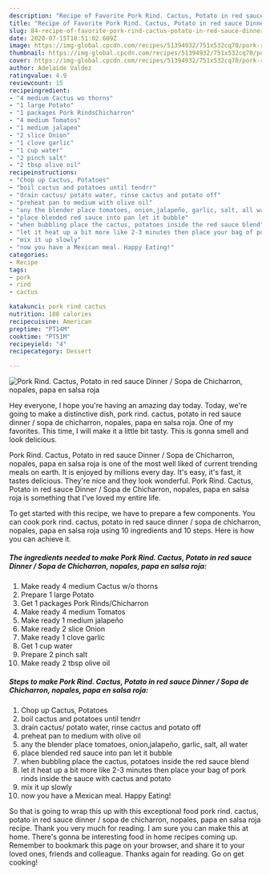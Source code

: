 ```yaml
---
description: "Recipe of Favorite Pork Rind. Cactus, Potato in red sauce Dinner / Sopa de Chicharron, nopales, papa en salsa roja"
title: "Recipe of Favorite Pork Rind. Cactus, Potato in red sauce Dinner / Sopa de Chicharron, nopales, papa en salsa roja"
slug: 84-recipe-of-favorite-pork-rind-cactus-potato-in-red-sauce-dinner-sopa-de-chicharron-nopales-papa-en-salsa-roja
date: 2020-07-15T18:51:02.609Z
image: https://img-global.cpcdn.com/recipes/51394932/751x532cq70/pork-rind-cactus-potato-in-red-sauce-dinner-sopa-de-chicharron-nopales-papa-en-salsa-roja-recipe-main-photo.jpg
thumbnail: https://img-global.cpcdn.com/recipes/51394932/751x532cq70/pork-rind-cactus-potato-in-red-sauce-dinner-sopa-de-chicharron-nopales-papa-en-salsa-roja-recipe-main-photo.jpg
cover: https://img-global.cpcdn.com/recipes/51394932/751x532cq70/pork-rind-cactus-potato-in-red-sauce-dinner-sopa-de-chicharron-nopales-papa-en-salsa-roja-recipe-main-photo.jpg
author: Adelaide Valdez
ratingvalue: 4.9
reviewcount: 15
recipeingredient:
- "4 medium Cactus wo thorns"
- "1 large Potato"
- "1 packages Pork RindsChicharron"
- "4 medium Tomatos"
- "1 medium jalapeo"
- "2 slice Onion"
- "1 clove garlic"
- "1 cup water"
- "2 pinch salt"
- "2 tbsp olive oil"
recipeinstructions:
- "Chop up Cactus, Potatoes"
- "boil cactus and potatoes until tendrr"
- "drain cactus/ potato water, rinse cactus and potato off"
- "preheat pan to medium with olive oil"
- "any the blender place tomatoes, onion,jalapeño, garlic, salt, all water"
- "place blended red sauce into pan let it bubble"
- "when bubbling place the cactus, potatoes inside the red sauce blend"
- "let it heat up a bit more like 2-3 minutes then place your bag of pork rinds inside the sauce with cactus and potato"
- "mix it up slowly"
- "now you have a Mexican meal. Happy Eating!"
categories:
- Recipe
tags:
- pork
- rind
- cactus

katakunci: pork rind cactus 
nutrition: 188 calories
recipecuisine: American
preptime: "PT14M"
cooktime: "PT51M"
recipeyield: "4"
recipecategory: Dessert

---
```



![Pork Rind. Cactus, Potato in red sauce Dinner / Sopa de Chicharron, nopales, papa en salsa roja](https://img-global.cpcdn.com/recipes/51394932/751x532cq70/pork-rind-cactus-potato-in-red-sauce-dinner-sopa-de-chicharron-nopales-papa-en-salsa-roja-recipe-main-photo.jpg)

Hey everyone, I hope you're having an amazing day today. Today, we're going to make a distinctive dish, pork rind. cactus, potato in red sauce dinner / sopa de chicharron, nopales, papa en salsa roja. One of my favorites. This time, I will make it a little bit tasty. This is gonna smell and look delicious.

Pork Rind. Cactus, Potato in red sauce Dinner / Sopa de Chicharron, nopales, papa en salsa roja is one of the most well liked of current trending meals on earth. It is enjoyed by millions every day. It's easy, it's fast, it tastes delicious. They're nice and they look wonderful. Pork Rind. Cactus, Potato in red sauce Dinner / Sopa de Chicharron, nopales, papa en salsa roja is something that I've loved my entire life.




To get started with this recipe, we have to prepare a few components. You can cook pork rind. cactus, potato in red sauce dinner / sopa de chicharron, nopales, papa en salsa roja using 10 ingredients and 10 steps. Here is how you can achieve it.

<!--inarticleads1-->

##### The ingredients needed to make Pork Rind. Cactus, Potato in red sauce Dinner / Sopa de Chicharron, nopales, papa en salsa roja:

1. Make ready 4 medium Cactus w/o thorns
1. Prepare 1 large Potato
1. Get 1 packages Pork Rinds/Chicharron
1. Make ready 4 medium Tomatos
1. Make ready 1 medium jalapeño
1. Make ready 2 slice Onion
1. Make ready 1 clove garlic
1. Get 1 cup water
1. Prepare 2 pinch salt
1. Make ready 2 tbsp olive oil




<!--inarticleads2-->

##### Steps to make Pork Rind. Cactus, Potato in red sauce Dinner / Sopa de Chicharron, nopales, papa en salsa roja:

1. Chop up Cactus, Potatoes
1. boil cactus and potatoes until tendrr
1. drain cactus/ potato water, rinse cactus and potato off
1. preheat pan to medium with olive oil
1. any the blender place tomatoes, onion,jalapeño, garlic, salt, all water
1. place blended red sauce into pan let it bubble
1. when bubbling place the cactus, potatoes inside the red sauce blend
1. let it heat up a bit more like 2-3 minutes then place your bag of pork rinds inside the sauce with cactus and potato
1. mix it up slowly
1. now you have a Mexican meal. Happy Eating!




So that is going to wrap this up with this exceptional food pork rind. cactus, potato in red sauce dinner / sopa de chicharron, nopales, papa en salsa roja recipe. Thank you very much for reading. I am sure you can make this at home. There's gonna be interesting food in home recipes coming up. Remember to bookmark this page on your browser, and share it to your loved ones, friends and colleague. Thanks again for reading. Go on get cooking!
